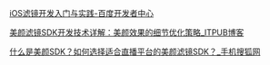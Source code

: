 [iOS滤镜开发入门与实践-百度开发者中心](https://developer.baidu.com/article/details/3341247)

[美颜滤镜SDK开发技术详解：美颜效果的细节优化策略_ITPUB博客](https://blog.itpub.net/69951589/viewspace-3062899/)

[什么是美颜SDK？如何选择适合直播平台的美颜滤镜SDK？_手机搜狐网](https://m.sohu.com/a/851867929_120400445?scm=10008.1475_13-1475_13-11_11.0-3355002.0.0&spm=smwp.content.fd-d.2.1738043376997tNcFI0V)